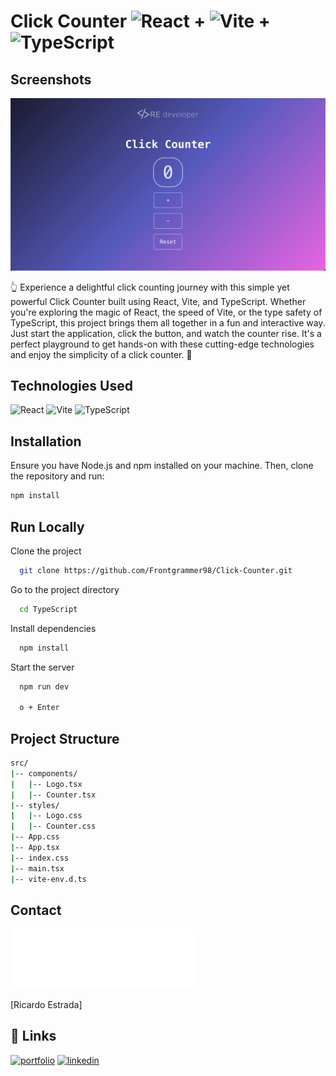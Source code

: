 
# Click Counter ![React](https://img.shields.io/badge/React-61DAFB?style=for-the-badge&logo=react&logoColor=white) + ![Vite](https://img.shields.io/badge/Vite-646CFF?style=for-the-badge&logo=vite&logoColor=white) + ![TypeScript](https://img.shields.io/badge/TypeScript-007ACC?style=for-the-badge&logo=typescript&logoColor=white) 

## Screenshots

![Click Counter](../screenshots/click-counter-screenshot.png)

👆 Experience a delightful click counting journey with this simple yet powerful Click Counter built using React, Vite, and TypeScript. Whether you're exploring the magic of React, the speed of Vite, or the type safety of TypeScript, this project brings them all together in a fun and interactive way. Just start the application, click the button, and watch the counter rise. It's a perfect playground to get hands-on with these cutting-edge technologies and enjoy the simplicity of a click counter. 🚀



## Technologies Used

![React](https://img.shields.io/badge/React-61DAFB?style=for-the-badge&logo=react&logoColor=white)
![Vite](https://img.shields.io/badge/Vite-646CFF?style=for-the-badge&logo=vite&logoColor=white)
![TypeScript](https://img.shields.io/badge/TypeScript-007ACC?style=for-the-badge&logo=typescript&logoColor=white)

## Installation


Ensure you have Node.js and npm installed on your machine. Then, clone the repository and run:

```bash
npm install
```

## Run Locally

Clone the project

```bash
  git clone https://github.com/Frontgrammer98/Click-Counter.git
```

Go to the project directory

```bash
  cd TypeScript
```

Install dependencies

```bash
  npm install
```

Start the server

```bash
  npm run dev

  o + Enter
```


## Project Structure
```bash
src/
|-- components/
|   |-- Logo.tsx
|   |-- Counter.tsx
|-- styles/
|   |-- Logo.css
|   |-- Counter.css
|-- App.css
|-- App.tsx
|-- index.css
|-- main.tsx
|-- vite-env.d.ts
```
## Contact

<img src="../screenshots/relogo.png" alt="Re Developer" width="300">

[Ricardo Estrada]

## 🔗 Links
[![portfolio](https://img.shields.io/badge/my_portfolio-000?style=for-the-badge&logo=ko-fi&logoColor=white)](https://github.com/Frontgrammer98/Frontgrammer98)
[![linkedin](https://img.shields.io/badge/linkedin-0A66C2?style=for-the-badge&logo=linkedin&logoColor=white)](https://www.linkedin.com/in/ricardo-estrada-b433b71a7/)





